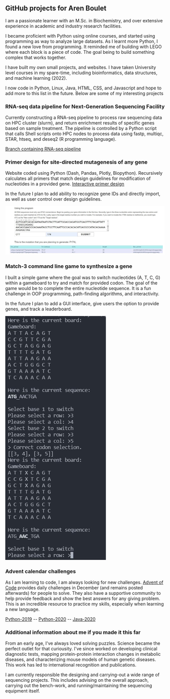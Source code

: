 ## GitHub projects for Aren Boulet

I am a passionate learner with an M.Sc. in Biochemistry, and over extensive experience in academic and industry research facilities. 

I became proficient with Python using online courses, and started using programming as way to analyze large datasets. As I learnt more Python, I found a new love from programming. It reminded me of building with LEGO where each block is a piece of code. The goal being to build something complex that works together.

 I have built my own small projects, and websites. I have taken University level courses in my spare-time, including bioinformatics, data structures, and machine learning (2022). 

I now code in Python, Linux, Java, HTML, CSS, and Javascript and hope to add more to this list in the future. Below are some of my interesting projects

### RNA-seq data pipeline for Next-Generation Sequencing Facility
Currently constructing a RNA-seq pipeline to process raw sequencing data on HPC cluster (slurm), and return enrichment results of specific genes based on sample treatment. The pipeline is controlled by a Python script that calls Shell scripts onto HPC nodes to process data using fastp, multiqc, STAR, htseq, and deseq2 (R programming language). 

[Branch containing RNA-seq pipeline](https://github.com/ngsf-usask/dex/tree/pipe_generation)

### Primer design for site-directed mutagenesis of any gene
Website coded using Python (Dash, Pandas, Plotly, Biopython). Recursively calculates all primers that match design guidelines for modification of nucleotides in a provided gene.
[Interactive primer design](https://acbfolio.herokuapp.com/app3)

In the future I plan to add ability to recognize gene IDs and directly import, as well as user control over design guidelines.

![primer example](primer_design.jpg)


### Match-3 command line game to synthesize a gene
I built a simple game where the goal was to switch nucleotides (A, T, C, G) within a gameboard to try and match for provided codon. The goal of the game would be to complete the entire nucleotide sequence. It is a fun challenge in OOP programming, path-finding algorithms, and interactivity. 

In the future I plan to add a GUI interface, give users the option to provide genes, and track a leaderboard.

![match3_example](codon_selection.JPG)

### Advent calendar challenges
As I am learning to code, I am always looking for new challenges. [Advent of Code](adventofcode.com) provides daily challenges in December (and remains posted afterwards) for people to solve. They also have a supportive community to help provide feedback and show the best answers for any giving problem. This is an incredible resource to practice  my skills, especially when learning a new language.

[Python-2019](https://github.com/acboulet/Advent_2019) -- [Python-2020](https://github.com/acboulet/advent2020_py) -- [Java-2020](https://github.com/acboulet/advent2020_java)

### Additional information about me if you made it this far

From an early age, I've always loved solving puzzles. Science became the perfect outlet for that curiousity. I've since worked on developing clinical diagnostic tests, mapping protein-protein interaction changes in metabolic diseases, and characterizing mouse models of human genetic diseases. This work has led to international recognition and publications. 

I am currently responsible the designing and carrying-out a wide range of sequencing projects. This includes advising on the overall approach, carrying out the bench-work, and running/maintaining the sequencing equipment itself.
